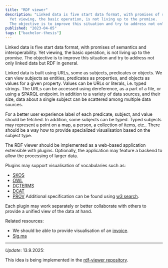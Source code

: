 ```yaml
---
title: "RDF viewer"
description: "Linked data is five start data format, with promises of semantics and interoperability.
  Yet viewing, the basic operation, is not living up to the promise.
  The objective is to improve this situation and try to address not only linked data but RDF in general."
published: "2023-04-05"
tags: ["bachelor-thesis"]
---
```

Linked data is five start data format, with promises of semantics and interoperability.
Yet viewing, the basic operation, is not living up to the promise.
The objective is to improve this situation and try to address not only linked data but RDF in general.

Linked data is built using URLs, some as subjects, predicates or objects.
We can view subjects as entities, predicates as properties, and objects as values for a given property.
Values can be URLs or literals, i.e. typed strings.
The URLs can be accessed using dereference, as a part of a file, or using a SPARQL endpoint.
In addition to a variety of data sources, and their size, data about a single subject can be scattered among multiple data sources.

For a better user experience label of each predicate, subject, and value should be fetched.
In addition, some subjects can be typed.
Typed subjects may represent a point on a map, a person, a collection of items, etc..
There should be a way how to provide specialized visualisation based on the subject type.

The RDF viewer should be implemented as a web-based application extensible with plugins.
Optionally, the application may feature a backend to allow the processing of larger data.

Plugins may support visualisation of vocabularies such as:
- [SKOS](https://www.w3.org/TR/2009/NOTE-skos-primer-20090818/)
- [OWL](https://www.w3.org/TR/owl2-overview/)
- [DCTERMS](https://www.dublincore.org/specifications/dublin-core/dcmi-terms/)
- [DCAT](https://www.w3.org/TR/2023/WD-vocab-dcat-3-20230307/)
- [PROV](https://www.w3.org/TR/prov-o/)
Additional specification can be found using [w3 search](https://www.w3.org/TR/).

Each plugin may work separately or better collaborate with others to provide a unified view of the data at hand.

Related resources:
* We should be able to provide visualisation of an [invoice](https://wiki.vicepremier.gov.sk/pages/viewpage.action?pageId=101833175).
* [Sig.ma](https://www.semanticscholar.org/paper/Sig.ma%3A-live-views-on-the-web-of-data-Tummarello-Cyganiak/42a003b88c1e3333c54dc5d67ddbd8d637122824)

---

*Update*: 13.9.2025:

This idea is being implemented in the [rdf-viewer repository](https://github.com/adamrer/rdf-viewer).
